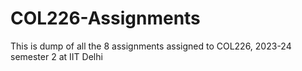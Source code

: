 # COL226-Assignments
This is dump of all the 8 assignments assigned to COL226, 2023-24 semester 2 at IIT Delhi
